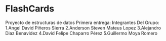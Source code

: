 # FlashCards
Proyecto de estructuras de datos Primera entrega:
Integrantes Del Grupo: 
1.Angel David Piñeros Sierra 
2.Anderson Steven Mateus Lopez
3.Alejandro Diaz Benavidez
4.David Felipe Chaparro Pérez
5.Guillermo Moya Romero

